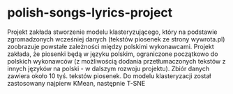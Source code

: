 # polish-songs-lyrics-project
Projekt zakłada stworzenie modelu klasteryzującego, który na podstawie zgromadzonych wcześniej danych (tekstów piosenek ze strony wywrota.pl) zoobrazuje powstałe zależności między polskimi wykonawcami. Projekt zakłada, że piosenki będą w języku polskim, ograniczone początkowo do polskich wykonawców (z możliwością dodania przetłumaczonych tekstów z innych języków na polski - w dalszym rozwoju projektu). Zbiór danych zawiera około 10 tyś. tekstów piosenek. Do modelu klasteryzacji został zastosowany najpierw KMean, następnie T-SNE
